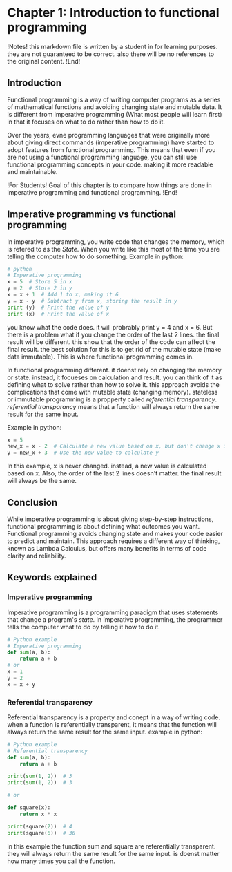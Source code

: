 # Chapter 1: Introduction to functional programming 
!Notes!
this markdown file is written by a student in for learning purposes. they are not guaranteed to be correct. also there will be no references to the original content. 
!End! 

## Introduction 
Functional programming is a way of writing computer programs as a series of mathematical functions and avoiding changing state and mutable data. It is different from imperative programming (What most people will learn first) in that it focuses on what to do rather than how to do it.

Over the years, evne programming languages that were originally more about giving direct commands (imperative programming) have started to adopt features from functional programming. This means that even if you are not using a functional programming language, you can still use functional programming concepts in your code. making it more readable and maintainable.

!For Students!
Goal of this chapter is to compare how things are done in imperative programming and functional programming.
!End!


## Imperative programming vs functional programming
In imperative programming, you write code that changes the memory, which is refered to as the *State*. When you write like this most of the time you are telling the computer how to do something. 
Example in python:
```python
# python
# Imperative programming
x = 5  # Store 5 in x
y = 2  # Store 2 in y
x = x + 1  # Add 1 to x, making it 6
y = x - y  # Subtract y from x, storing the result in y
print (y)  # Print the value of y
print (x)  # Print the value of x
```
you know what the code does. it will probrably print y = 4 and x = 6.
But there is a problem what if you change the order of the last 2 lines. the final result will be different. this show that the order of the code can affect the final result.
the best solution for this is to get rid of the mutable state (make data immutable). This is where functional programming comes in.

In functional programming different. it doenst rely on changing the memory or state. instead, it focueses on calculation and result. you can think of it as defining what to solve rather than how to solve it. this approach avoids the complications that come with mutable state (changing memory). stateless or immutable programming is a propperty called *referential transparency*. *referential transparancy* means that a function will always return the same result for the same input.

Example in python:
```python
x = 5
new_x = x - 2  # Calculate a new value based on x, but don't change x itself
y = new_x + 3  # Use the new value to calculate y
```
In this example, x is never changed. instead, a new value is calculated based on x. Also, the order of the last 2 lines doesn't matter. the final result will always be the same.

## Conclusion 
While imperative programming is about giving step-by-step instructions, functional programming is about defining what outcomes you want. Functional programming avoids changing state and makes your code easier to predict and maintain. This approach requires a different way of thinking, known as Lambda Calculus, but offers many benefits in terms of code clarity and reliability.














## Keywords explained
### Imperative programming
Imperative programming is a programming paradigm that uses statements that change a program's *state*. In imperative programming, the programmer tells the computer what to do by telling it how to do it. 
```python 
# Python example 
# Imperative programming 
def sum(a, b):
    return a + b
# or 
x = 1 
y = 2
x = x + y 

```
### Referential transparency 
Referential transparency is a property and conept in a way of writing code. when a function is referentially transparent, it means that the function will always return the same result for the same input. 
example in python:
```python
# Python example
# Referential transparency
def sum(a, b):
    return a + b

print(sum(1, 2))  # 3
print(sum(1, 2))  # 3

# or

def square(x): 
    return x * x

print(square(2))  # 4
print(square(6))  # 36
```
in this example the function sum and square are referentially transparent. they will always return the same result for the same input. is doenst matter how many times you call the function.

